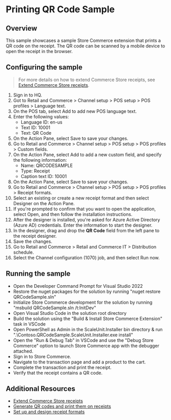 # Printing QR Code Sample
## Overview
This sample showcases a sample Store Commerce extension that prints a QR code on the receipt. The QR code can be scanned by a mobile device to open the receipt in the browser.

## Configuring the sample
> For more details on how to extend Commerce Store receipts, see [Extend Commerce Store receipts](https://learn.microsoft.com/en-us/dynamics365/commerce/dev-itpro/retail-sdk/retail-sdk-samples).
1. Sign in to HQ.
2. Got to Retail and Commerce > Channel setup > POS setup > POS profiles > Language text.
3. On the POS tab, select Add to add new POS language text.
4. Enter the following values:
    - Language ID: en-us
    - Text ID: 10001
    - Text: QR Code
5. On the Action Pane, select Save to save your changes.
6. Go to Retail and Commerce > Channel setup > POS setup > POS profiles > Custom fields.
7. On the Action Pane, select Add to add a new custom field, and specify the following information:
    - Name: QRCODESAMPLE
    - Type: Receipt
    - Caption text ID: 10001
8. On the Action Pane, select Save to save your changes.
9. Go to Retail and Commerce > Channel setup > POS setup > POS profiles > Receipt formats.
10. Select an existing or create a new receipt format and then select Designer on the Action Pane.
11. If you're prompted to confirm that you want to open the application, select Open, and then follow the installation instructions.
12. After the designer is installed, you're asked for Azure Active Directory (Azure AD) credentials. Enter the information to start the designer.
13. In the designer, drag and drop the **QR Code** field from the left pane to the receipt designer.
14. Save the changes.
15. Go to Retail and Commerce > Retail and Commerce IT > Distribution schedule.
16. Select the Channel configuration (1070) job, and then select Run now.

## Running the sample
- Open the Developer Command Prompt for Visual Studio 2022
- Restore the nuget packages for the solution by running "nuget restore QRCodeSample.sln"
- Initialize Store Commerce development for the solution by running "msbuild QRCodeSample.sln /t:InitDev"
- Open Visual Studio Code in the solution root directory
- Build the solution using the "Build & Install Store Commerce Extension" task in VSCode
- Open PowerShell as Admin in the ScaleUnit.Installer bin directory & run ".\Contoso.QRCodeSample.ScaleUnit.Installer.exe install"
- Open the "Run & Debug Tab" in VSCode and use the "Debug Store Commerce" option to launch Store Commerce app with the debugger attached.
- Sign in to Store Commerce.
- Navigate to the transaction page and add a product to the cart.
- Complete the transaction and print the receipt.
- Verify that the receipt contains a QR code.

## Additional Resources
- [Extend Commerce Store receipts](https://learn.microsoft.com/en-us/dynamics365/commerce/dev-itpro/retail-sdk/retail-sdk-samples)
- [Generate QR codes and print them on receipts](https://learn.microsoft.com/en-us/dynamics365/commerce/localizations/ind-generate-qr-code-print-receipt)
- [Set up and design receipt formats](https://learn.microsoft.com/en-us/dynamics365/commerce/receipt-templates-printing)
